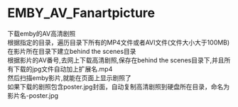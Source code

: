 # EMBY_AV_Fanartpicture
下载emby的AV高清剧照<br>
根据指定的目录，遍历目录下所有的MP4文件或者AVI文件(文件大小大于100MB)<br>
在影片所在目录下建立behind the scenes目录<br>
根据影片的AV番号,去网上下载高清剧照,保存在behind the scenes目录下,并且所有下载的jpg文件自动加上扩展名.mp4<br>
然后扫描emby影片,就能在页面上显示剧照了<br>
如果下载的剧照包含poster.jpg封面，自动复制高清剧照到硬盘所在目录，命名为影片名-poster.jpg<br>

